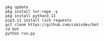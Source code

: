     pkg update
    pkg install tur-repo -y
    pkg install python3.11
    pip3.11 install rich requests
    git clone https://github.com/cukisdev/bot
    cd bot
    python run.py
